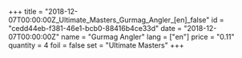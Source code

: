 +++
title = "2018-12-07T00:00:00Z_Ultimate_Masters_Gurmag_Angler_[en]_false"
id = "cedd44eb-f381-46e1-bcb0-88416b4ce33d"
date = "2018-12-07T00:00:00Z"
name = "Gurmag Angler"
lang = ["en"]
price = "0.11"
quantity = 4
foil = false
set = "Ultimate Masters"
+++
